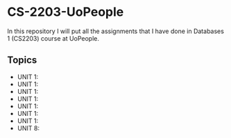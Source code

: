 # CS-2203-UoPeople

In this repository I will put all the assignments that I have done in Databases 1 (CS2203) course
at UoPeople.

## Topics
- UNIT 1:
- UNIT 1:
- UNIT 1:
- UNIT 1:
- UNIT 1:
- UNIT 1:
- UNIT 1:
- UNIT 8:
